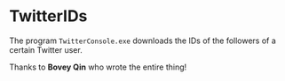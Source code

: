 # TwitterIDs

The program `TwitterConsole.exe` downloads the IDs of the followers of a certain Twitter user.

Thanks to **Bovey Qin** who wrote the entire thing!

